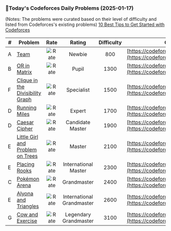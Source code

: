### 🌟Today's Codeforces Daily Problems (2025-01-17)
(Notes: The problems were curated based on their level of difficulty and listed from Codeforces's existing problems)
[10 Best Tips to Get Started with Codeforces](https://github.com/ika9810/Codeforces-Daily-Problems/blob/main/10%20Best%20Tips%20to%20Get%20Started%20with%20Codeforces.md)

| # | Problem | Rate| Rating | Difficulty | Contest |
|---| ----- | :--------: | :----------: | :----------: | ---------- |
|A|[Team](https://codeforces.com/contest/231/problem/A)|![Rate](https://img.shields.io/badge/Newbie-800-lightgrey)|Newbie|800|[https://codeforces.com/contest/231](https://codeforces.com/contest/231)|
|B|[OR in Matrix](https://codeforces.com/contest/486/problem/B)|![Rate](https://img.shields.io/badge/Pupil-1300-brightgreen)|Pupil|1300|[https://codeforces.com/contest/486](https://codeforces.com/contest/486)|
|F|[Clique in the Divisibility Graph](https://codeforces.com/contest/566/problem/F)|![Rate](https://img.shields.io/badge/Specialist-1500-9cf)|Specialist|1500|[https://codeforces.com/contest/566](https://codeforces.com/contest/566)|
|D|[Running Miles](https://codeforces.com/contest/1826/problem/D)|![Rate](https://img.shields.io/badge/Expert-1700-blue)|Expert|1700|[https://codeforces.com/contest/1826](https://codeforces.com/contest/1826)|
|D|[Caesar Cipher](https://codeforces.com/contest/470/problem/D)|![Rate](https://img.shields.io/badge/Candidate%20Master-1900-blueviolet)|Candidate Master|1900|[https://codeforces.com/contest/470](https://codeforces.com/contest/470)|
|E|[Little Girl and Problem on Trees](https://codeforces.com/contest/276/problem/E)|![Rate](https://img.shields.io/badge/Master-2100-orange)|Master|2100|[https://codeforces.com/contest/276](https://codeforces.com/contest/276)|
|E|[Placing Rooks](https://codeforces.com/contest/1342/problem/E)|![Rate](https://img.shields.io/badge/International%20Master-2300-orange)|International Master|2300|[https://codeforces.com/contest/1342](https://codeforces.com/contest/1342)|
|C|[Pokémon Arena](https://codeforces.com/contest/1936/problem/C)|![Rate](https://img.shields.io/badge/Grandmaster-2400-red)|Grandmaster|2400|[https://codeforces.com/contest/1936](https://codeforces.com/contest/1936)|
|E|[Alyona and Triangles](https://codeforces.com/contest/682/problem/E)|![Rate](https://img.shields.io/badge/International%20Grandmaster-2600-red)|International Grandmaster|2600|[https://codeforces.com/contest/682](https://codeforces.com/contest/682)|
|G|[Cow and Exercise](https://codeforces.com/contest/1307/problem/G)|![Rate](https://img.shields.io/badge/Legendary%20Grandmaster-3100-red)|Legendary Grandmaster|3100|[https://codeforces.com/contest/1307](https://codeforces.com/contest/1307)|
